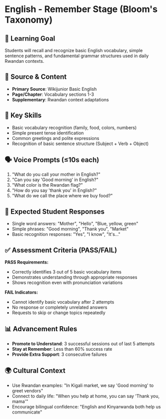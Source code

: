 # English - Remember Stage (Bloom's Taxonomy)

## 🎯 Learning Goal
Students will recall and recognize basic English vocabulary, simple sentence patterns, and fundamental grammar structures used in daily Rwandan contexts.

## 📖 Source & Content
- **Primary Source**: Wikijunior Basic English
- **Page/Chapter**: Vocabulary sections 1-3
- **Supplementary**: Rwandan context adaptations

## 🧩 Key Skills
- Basic vocabulary recognition (family, food, colors, numbers)
- Simple present tense identification
- Common greetings and polite expressions
- Recognition of basic sentence structure (Subject + Verb + Object)

## 🗣️ Voice Prompts (≤10s each)
1. "What do you call your mother in English?"
2. "Can you say 'Good morning' in English?"
3. "What color is the Rwandan flag?"
4. "How do you say 'thank you' in English?"
5. "What do we call the place where we buy food?"

## 🎤 Expected Student Responses
- Single word answers: "Mother", "Hello", "Blue, yellow, green"
- Simple phrases: "Good morning", "Thank you", "Market"
- Basic recognition responses: "Yes", "I know", "It's..."

## ✅ Assessment Criteria (PASS/FAIL)
**PASS Requirements:**
- Correctly identifies 3 out of 5 basic vocabulary items
- Demonstrates understanding through appropriate responses
- Shows recognition even with pronunciation variations

**FAIL Indicators:**
- Cannot identify basic vocabulary after 2 attempts
- No response or completely unrelated answers
- Requests to skip or change topics repeatedly

## 📊 Advancement Rules
- **Promote to Understand**: 3 successful sessions out of last 5 attempts
- **Stay at Remember**: Less than 60% success rate
- **Provide Extra Support**: 3 consecutive failures

## 🌍 Cultural Context
- Use Rwandan examples: "In Kigali market, we say 'Good morning' to greet vendors"
- Connect to daily life: "When you help at home, you can say 'Thank you, mama'"
- Encourage bilingual confidence: "English and Kinyarwanda both help us communicate"
